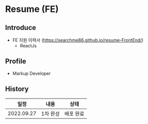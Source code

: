 # Resume (FE)


## Introduce
  + FE 지원 이력서 (https://searchme86.github.io/resume-FrontEnd/)
    + ReactJs

## Profile
  + Markup Developer

## History
|일정|내용|상태|
|----------|---------|-----|
|2022.09.27|1차 완성|배포 완료|
